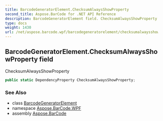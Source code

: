 ```yaml
---
title: BarcodeGeneratorElement.ChecksumAlwaysShowProperty
second_title: Aspose.BarCode for .NET API Reference
description: BarcodeGeneratorElement field. ChecksumAlwaysShowProperty
type: docs
weight: 1430
url: /net/aspose.barcode.wpf/barcodegeneratorelement/checksumalwaysshowproperty/
---
```

## BarcodeGeneratorElement.ChecksumAlwaysShowProperty field

ChecksumAlwaysShowProperty

```csharp
public static DependencyProperty ChecksumAlwaysShowProperty;
```

### See Also

* class [BarcodeGeneratorElement](../)
* namespace [Aspose.BarCode.WPF](../../barcodegeneratorelement/)
* assembly [Aspose.BarCode](../../../)



